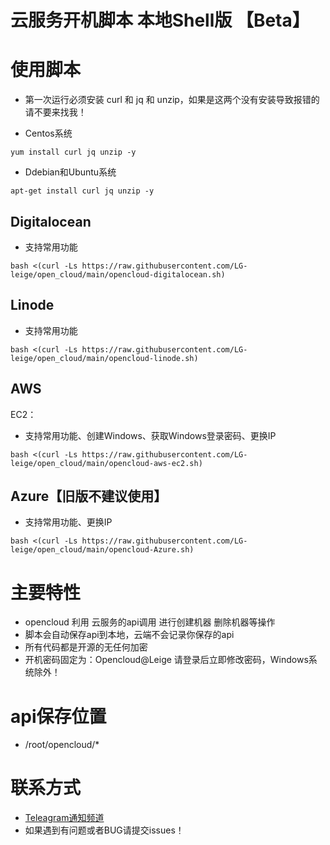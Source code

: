 # 云服务开机脚本 本地Shell版 【Beta】

# 使用脚本

- 第一次运行必须安装 curl 和 jq 和 unzip，如果是这两个没有安装导致报错的请不要来找我！

- Centos系统
```
yum install curl jq unzip -y
```
 
- Ddebian和Ubuntu系统
```
apt-get install curl jq unzip -y
```

## Digitalocean
 - 支持常用功能

```
bash <(curl -Ls https://raw.githubusercontent.com/LG-leige/open_cloud/main/opencloud-digitalocean.sh)
```

## Linode
 - 支持常用功能
```
bash <(curl -Ls https://raw.githubusercontent.com/LG-leige/open_cloud/main/opencloud-linode.sh)
```

## AWS
EC2：
 - 支持常用功能、创建Windows、获取Windows登录密码、更换IP
```
bash <(curl -Ls https://raw.githubusercontent.com/LG-leige/open_cloud/main/opencloud-aws-ec2.sh)
```

## Azure【旧版不建议使用】
 - 支持常用功能、更换IP
```
bash <(curl -Ls https://raw.githubusercontent.com/LG-leige/open_cloud/main/opencloud-Azure.sh)
```

# 主要特性
- opencloud 利用 云服务的api调用 进行创建机器 删除机器等操作
- 脚本会自动保存api到本地，云端不会记录你保存的api
- 所有代码都是开源的无任何加密
- 开机密码固定为：Opencloud@Leige 请登录后立即修改密码，Windows系统除外！

# api保存位置
- /root/opencloud/*

# 联系方式
- [Teleagram通知频道](https://t.me/openccloud "@openccloud")
- 如果遇到有问题或者BUG请提交issues！
